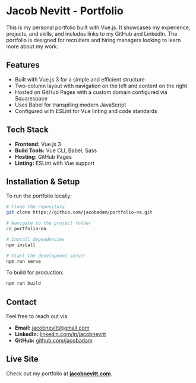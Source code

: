 # Jacob Nevitt - Portfolio

This is my personal portfolio built with Vue.js. It showcases my experience, projects, and skills, and includes links to my GitHub and LinkedIn. The portfolio is designed for recruiters and hiring managers looking to learn more about my work.

## Features

- Built with Vue.js 3 for a simple and efficient structure
- Two-column layout with navigation on the left and content on the right
- Hosted on GitHub Pages with a custom domain configured via Squarespace
- Uses Babel for transpiling modern JavaScript
- Configured with ESLint for Vue linting and code standards

## Tech Stack

- **Frontend:** Vue.js 3
- **Build Tools:** Vue CLI, Babel, Sass
- **Hosting:** GitHub Pages
- **Linting:** ESLint with Vue support

## Installation & Setup

To run the portfolio locally:

```bash
# Clone the repository
git clone https://github.com/jacobadam/portfolio-na.git

# Navigate to the project folder
cd portfolio-na

# Install dependencies
npm install

# Start the development server
npm run serve
```

To build for production:

```bash
npm run build
```

## Contact

Feel free to reach out via:

- **Email:** [jacobnevitt@gmail.com](mailto:jacobnevitt@gmail.com)
- **LinkedIn:** [linkedin.com/in/jacobnevitt](https://www.linkedin.com/in/jacobnevitt/)
- **GitHub:** [github.com/jacobadam](https://github.com/jacobadam)

## Live Site

Check out my portfolio at **[jacobnevitt.com](https://www.jacobnevitt.com)**.
